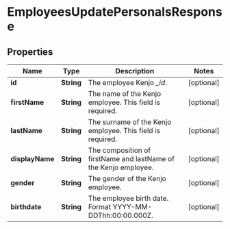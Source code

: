 

# EmployeesUpdatePersonalsResponse


## Properties

| Name | Type | Description | Notes |
|------------ | ------------- | ------------- | -------------|
|**id** | **String** | The employee Kenjo *_id*. |  [optional] |
|**firstName** | **String** | The name of the Kenjo employee. This field is required. |  [optional] |
|**lastName** | **String** | The surname of the Kenjo employee. This field is required. |  [optional] |
|**displayName** | **String** | The composition of firstName and lastName of the Kenjo employee. |  [optional] |
|**gender** | **String** | The gender of the Kenjo employee. |  [optional] |
|**birthdate** | **String** | The employee birth date. Format YYYY-MM-DDThh:00:00.000Z. |  [optional] |



